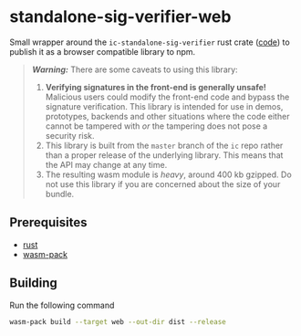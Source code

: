 # standalone-sig-verifier-web
Small wrapper around the `ic-standalone-sig-verifier` rust crate ([code](https://github.com/dfinity/ic/tree/master/rs/crypto/standalone-sig-verifier)) to publish it as a browser compatible library to npm.

> _**Warning:**_ There are some caveats to using this library:
> 1. **Verifying signatures in the front-end is generally unsafe!** Malicious users could modify the front-end code and bypass the signature verification. This library is intended for use in demos, prototypes, backends and other situations where the code either cannot be tampered with _or_ the tampering does not pose a security risk.
> 2. This library is built from the `master` branch of the `ic` repo rather than a proper release of the underlying library. This means that the API may change at any time.
> 3. The resulting wasm module is _heavy_, around 400 kb gzipped. Do not use this library if you are concerned about the size of your bundle.


## Prerequisites

- [rust](https://www.rust-lang.org)
- [wasm-pack](https://github.com/rustwasm/wasm-pack)

## Building
Run the following command
```bash
wasm-pack build --target web --out-dir dist --release
```

